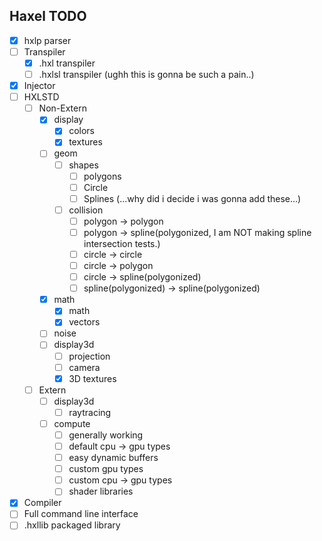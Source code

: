 ## Haxel TODO

- [X] hxlp parser
- [ ] Transpiler
    - [X] .hxl transpiler
    - [ ] .hxlsl transpiler (ughh this is gonna be such a pain..)
- [X] Injector
- [ ] HXLSTD
    - [ ] Non-Extern
        - [X] display
            - [X] colors
            - [X] textures
        - [ ] geom
            - [ ] shapes
                - [ ] polygons
                - [ ] Circle
                - [ ] Splines (...why did i decide i was gonna add these...)
            - [ ] collision
                - [ ] polygon -> polygon
                - [ ] polygon -> spline(polygonized, I am NOT making spline intersection tests.)
                - [ ] circle -> circle
                - [ ] circle -> polygon
                - [ ] circle -> spline(polygonized)
                - [ ] spline(polygonized) -> spline(polygonized)
        - [X] math
            - [X] math
            - [X] vectors
        - [ ] noise
        - [ ] display3d
            - [ ] projection
            - [ ] camera
            - [X] 3D textures
    - [ ] Extern
        - [ ] display3d
            - [ ] raytracing
        - [ ] compute
            - [ ] generally working
            - [ ] default cpu -> gpu types
            - [ ] easy dynamic buffers
            - [ ] custom gpu types
            - [ ] custom cpu -> gpu types
            - [ ] shader libraries
- [X] Compiler
- [ ] Full command line interface
- [ ] .hxllib packaged library
